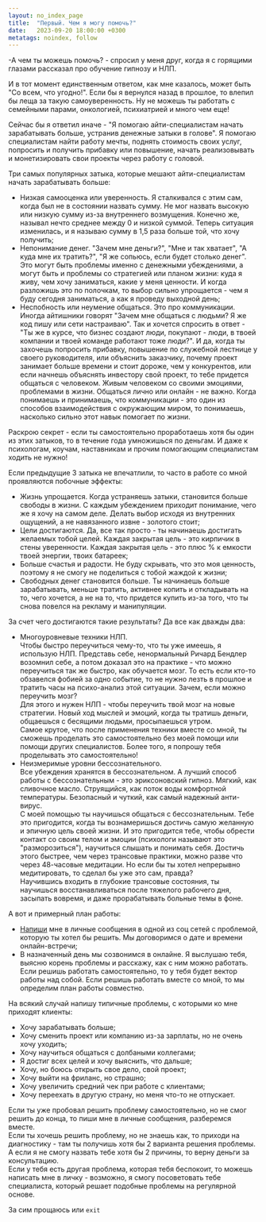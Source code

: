 ```yaml
---
layout: no_index_page
title:  "Первый. Чем я могу помочь?"
date:   2023-09-20 18:00:00 +0300
metatags: noindex, follow
---
```


-А чем ты можешь помочь? - спросил у меня друг, когда я с горящими глазами рассказал про обучение гипнозу и НЛП.<br>

И в тот момент единственным ответом, как мне казалось, может быть "Со всем, что угодно!". Если бы я вернулся назад в прошлое, то влепил бы леща за такую самоуверенность. Ну не можешь ты работать с семейными парами, онкологией, психиатрией и много чем еще!

Сейчас бы я ответил иначе - "Я помогаю айти-специалистам начать зарабатывать больше, устранив денежные затыки в голове". Я помогаю специалистам найти работу мечты, поднять стоимость своих услуг, попросить и получить прибавку или повышение, начать реализовывать и монетизировать свои проекты через работу с головой.

Три самых популярных затыка, которые мешают айти-специалистам начать зарабатывать больше:

- Низкая самооценка или уверенность. Я сталкивался с этим сам, когда был не в состоянии назвать сумму. Не мог назвать высокую или низкую сумму из-за внутреннего возмущения. Конечно же, называл нечто среднее между 0 и низкой суммой. Теперь ситуация изменилась, и я называю сумму в 1,5 раза больше той, что хочу получить;
- Непонимание денег. "Зачем мне деньги?", "Мне и так хватает", "А куда мне их тратить?", "Я же сопьюсь, если будет столько денег". Это могут быть проблемы именно с денежными убеждениями, а могут быть и проблемы со стратегией или планом жизни: куда я живу, чем хочу заниматься, какие у меня ценности. И когда разложишь это по полочкам, то выбор сильно упрощается - чем я буду сегодня заниматься, а как я проведу выходной день;
- Неспобность или неумение общаться. Это про коммуникации. Иногда айтишники говорят "Зачем мне общаться с людьми? Я же код пишу или сети настраиваю". Так и хочется спросить в ответ - "Ты же в курсе, что бизнес создают люди, покупают - люди, в твоей компании и твоей команде работают тоже люди?". И да, когда ты захочешь попросить прибавку, повышение по служебной лестнице у своего руководителя, или объяснить заказчику, почему проект занимает больше времени и стоит дороже, чем у конкурентов, или если начнешь объяснять инвестору свой проект, то тебе придется общаться с человеком. Живым человеком со своими эмоциями, проблемами в жизни. Общаться лично или онлайн - не важно. Когда понимаешь и принимаешь, что коммуникации - это один из способов взаимодействия с окружающим миром, то понимаешь, насколько сильно этот навык помогает по жизни.

Раскрою секрет - если ты самостоятельно проработаешь хотя бы один из этих затыков, то в течение года умножишься по деньгам. И даже к психологам, коучам, наставникам и прочим помогающим специалистам ходить не нужно!

Если предыдущие 3 затыка не впечатлили, то часто в работе со мной проявляются побочные эффекты:

- Жизнь упрощается. Когда устраняешь затыки, становится больше свободы в жизни. С каждым убеждением приходит понимание, чего же я хочу на самом деле. Делать выбор исходя из внутренних ощущений, а не навязанного извне - золотого стоит;
- Цели достигаются. Да, все так просто - ты начинаешь достигать желаемых тобой целей. Каждая закрытая цель - это кирпичик в стены уверенности. Каждая закрытая цель - это плюс % к емкости твоей энергии, твоих батареек;
- Больше счастья и радости. Не буду скрывать, что это моя ценность, поэтому я не смогу не поделиться с тобой жаждой к жизни;
- Свободных денег становится больше. Ты начинаешь больше зарабатывать, меньше тратить, активнее копить и откладывать на то, чего хочется, а не на то, что придется купить из-за того, что ты снова повелся на рекламу и манипуляции.

За счет чего достигаются такие результаты? Да все как дважды два:

- Многоуровневые техники НЛП.<br>Чтобы быстро переучиться чему-то, что ты уже имеешь, я использую НЛП. Представь себе, ненормальный Ричард Бендлер возомнил себе, а потом доказал это на практике - что можно переучиться так же быстро, как обучается мозг. То есть если кто-то обзавелся фобией за одно событие, то не нужно лезть в прошлое и тратить часы на психо-анализ этой ситуации. Зачем, если можно переучить мозг?<br>Для этого и нужен НЛП - чтобы переучить твой мозг на новые стратегии. Новый ход мыслей и эмоций, когда ты тратишь деньги, общаешься с бесящими людьми, просыпаешься утром.<br>Самое крутое, что после применения техники вместе со мной, ты сможешь проделать это самостоятельно без моей помощи или помощи других специалистов. Более того, я попрошу тебя проделывать это самостоятельно!
- Неизмеримые уровни бессознательного.<br>Все убеждения хранятся в бессознательном. А лучший способ работы с бессознательным - это эриксоновский гипноз. Мягкий, как сливочное масло. Струящийся, как поток воды комфортной температуры. Безопасный и чуткий, как самый надежный анти-вирус.<br>С моей помощью ты научишься общаться с бессознательным. Тебе это пригодится, когда ты вознамеришься достичь самую желанную и эпичную цель своей жизни. И это пригодится тебе, чтобы обрести контакт со своим телом и эмоции (психологи называют это "разморозиться"), научиться слышать и понимать себя. Достичь этого быстрее, чем через трансовые практики, можно разве что через 48-часовые медитации. Но если бы ты хотел непрерывно медитировать, то сделал бы уже это сам, правда?<br>Научившись входить в глубокие трансовые состояния, ты научишься восстанавливаться после тяжелого рабочего дня, засыпать вовремя, и даже прорабатывать больные темы в фоне.

А вот и примерный план работы:

- [Напиши](/index.html#связаться-со-мной) мне в личные сообщения в одной из соц сетей с проблемой, которую ты хотел бы решить. Мы договоримся о дате и времени онлайн-встречи;
- В назначенный день мы созвонимся в онлайне. Я выслушаю тебя, выясню корень проблемы и расскажу, как с ним можно работать. Если решишь работать самостоятельно, то у тебя будет вектор работы над собой. Если решишь работать вместе со мной, то мы определим план работы совместно.

На всякий случай напишу типичные проблемы, с которыми ко мне приходят клиенты:

- Хочу зарабатывать больше;
- Хочу сменить проект или компанию из-за зарплаты, но не очень хочу уходить;
- Хочу научиться общаться с долбаными коллегами;
- Я достиг всех целей и хочу выяснить, что дальше;
- Хочу, но боюсь открыть свое дело, свой проект;
- Хочу выйти на фриланс, но страшно;
- Хочу увеличить средний чек при работе с клиентами;
- Хочу переехать в другую страну, но меня что-то не отпускает.

Если ты уже пробовал решить проблему самостоятельно, но не смог решить до конца, то пиши мне в личные сообщения, разберемся вместе.<br>
Если ты хочешь решить проблему, но не знаешь как, то приходи на диагностику - там ты получишь хотя бы 2 варианта решения проблемы. А если я не смогу назвать тебе хотя бы 2 причины, то верну деньги за консультацию.<br>
Если у тебя есть другая проблема, которая тебя беспокоит, то можешь написать мне в личку - возможно, я смогу посоветовать тебе специалиста, который решает подобные проблемы на регулярной основе.

За сим прощаюсь или ```exit```